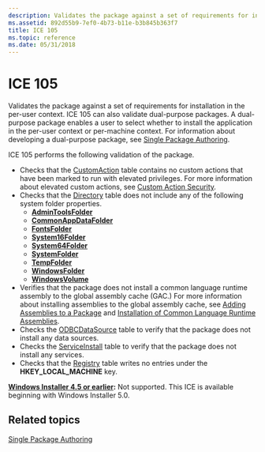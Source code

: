 ```yaml
---
description: Validates the package against a set of requirements for installation in the per-user context.
ms.assetid: 892d55b9-7ef0-4b73-b11e-b3b845b363f7
title: ICE 105
ms.topic: reference
ms.date: 05/31/2018
---
```


# ICE 105

Validates the package against a set of requirements for installation in the per-user context. ICE 105 can also validate dual-purpose packages. A dual-purpose package enables a user to select whether to install the application in the per-user context or per-machine context. For information about developing a dual-purpose package, see [Single Package Authoring](single-package-authoring.md).

ICE 105 performs the following validation of the package.

-   Checks that the [CustomAction](customaction-table.md) table contains no custom actions that have been marked to run with elevated privileges. For more information about elevated custom actions, see [Custom Action Security](custom-action-security.md).
-   Checks that the [Directory](directory-table.md) table does not include any of the following system folder properties.
    -   [**AdminToolsFolder**](admintoolsfolder.md)
    -   [**CommonAppDataFolder**](commonappdatafolder.md)
    -   [**FontsFolder**](fontsfolder.md)
    -   [**System16Folder**](system16folder.md)
    -   [**System64Folder**](system64folder.md)
    -   [**SystemFolder**](systemfolder.md)
    -   [**TempFolder**](tempfolder.md)
    -   [**WindowsFolder**](windowsfolder.md)
    -   [**WindowsVolume**](windowsvolume.md)
-   Verifies that the package does not install a common language runtime assembly to the global assembly cache (GAC.) For more information about installing assemblies to the global assembly cache, see [Adding Assemblies to a Package](adding-assemblies-to-a-package.md) and [Installation of Common Language Runtime Assemblies](installation-of-common-language-runtime-assemblies.md).
-   Checks the [ODBCDataSource](odbcdatasource-table.md) table to verify that the package does not install any data sources.
-   Checks the [ServiceInstall](serviceinstall-table.md) table to verify that the package does not install any services.
-   Checks that the [Registry](registry-table.md) table writes no entries under the **HKEY\_LOCAL\_MACHINE** key.

**[Windows Installer 4.5 or earlier](not-supported-in-windows-installer-4-5.md):** Not supported. This ICE is available beginning with Windows Installer 5.0.

## Related topics

<dl> <dt>

[Single Package Authoring](single-package-authoring.md)
</dt> </dl>

 

 



